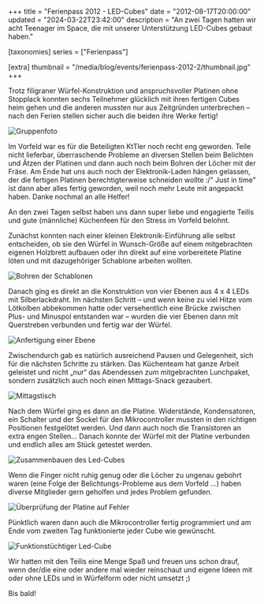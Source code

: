 +++
title = "Ferienpass 2012 - LED-Cubes"
date = "2012-08-17T20:00:00"
updated = "2024-03-22T23:42:00"
description = "An zwei Tagen hatten wir acht Teenager im Space, die mit unserer Unterstützung LED-Cubes gebaut haben."

[taxonomies]
series = ["Ferienpass"]

[extra]
thumbnail = "/media/blog/events/ferienpass-2012-2/thumbnail.jpg"
+++

Trotz filigraner Würfel-Konstruktion und anspruchsvoller Platinen ohne Stopplack konnten sechs Teilnehmer glücklich mit
ihren fertigen Cubes heim gehen und die anderen mussten nur aus Zeitgründen unterbrechen – nach den Ferien stellen
sicher auch die beiden ihre Werke fertig!

![Gruppenfoto](/media/blog/events/ferienpass-2012-2/0000.jpg)

Im Vorfeld war es für die Beteiligten KtTler noch recht eng geworden. Teile nicht lieferbar, überraschende Probleme an
diversen Stellen beim Belichten und Ätzen der Platinen und dann auch noch beim Bohren der Löcher mit der Fräse. Am Ende
hat uns auch noch der Elektronik-Laden hängen gelassen, der die fertigen Platinen berechtigterweise schneiden wollte :/"
Just in time" ist dann aber alles fertig geworden, weil noch mehr Leute mit angepackt haben. Danke nochmal an alle
Helfer!

An den zwei Tagen selbst haben uns dann super liebe und engagierte Teilis und gute (männliche) Küchenfeen für den Stress
im Vorfeld belohnt.

Zunächst konnten nach einer kleinen Elektronik-Einführung alle selbst entscheiden, ob sie den Würfel in Wunsch-Größe auf
einem mitgebrachten eigenen Holzbrett aufbauen oder ihn direkt auf eine vorbereitete Platine löten und mit dazugehöriger
Schablone arbeiten wollten.

![Bohren der Schablonen](/media/blog/events/ferienpass-2012-2/0001.jpg)

Danach ging es direkt an die Konstruktion von vier Ebenen aus 4 x 4 LEDs mit Silberlackdraht. Im nächsten Schritt – und
wenn keine zu viel Hitze vom Lötkolben abbekommen hatte oder versehentlich eine Brücke zwischen Plus- und Minuspol
entstanden war – wurden die vier Ebenen dann mit Querstreben verbunden und fertig war der Würfel.

![Anfertigung einer Ebene](/media/blog/events/ferienpass-2012-2/0002.jpg)

Zwischendurch gab es natürlich ausreichend Pausen und Gelegenheit, sich für die nächsten Schritte zu stärken. Das
Küchenteam hat ganze Arbeit geleistet und nicht „nur“ das Abendessen zum mitgebrachten Lunchpaket, sondern zusätzlich
auch noch einen Mittags-Snack gezaubert.

![Mittagstisch](/media/blog/events/ferienpass-2012-2/0003.jpg)

Nach dem Würfel ging es dann an die Platine. Widerstände, Kondensatoren, ein Schalter und der Sockel für den
Mikrocontroller mussten in den richtigen Positionen festgelötet werden. Und dann auch noch die Transistoren an extra
engen Stellen… Danach konnte der Würfel mit der Platine verbunden und endlich alles am Stück getestet werden.

![Zusammenbauen des Led-Cubes](/media/blog/events/ferienpass-2012-2/0004.jpg)

Wenn die Finger nicht ruhig genug oder die Löcher zu ungenau gebohrt waren (eine Folge der Belichtungs-Probleme aus dem
Vorfeld …) haben diverse Mitglieder gern geholfen und jedes Problem gefunden.

![Überprüfung der Platine auf Fehler](/media/blog/events/ferienpass-2012-2/0005.jpg)

Pünktlich waren dann auch die Mikrocontroller fertig programmiert und am Ende vom zweiten Tag funktionierte jeder Cube
wie gewünscht.

![Funktionstüchtiger Led-Cube](/media/blog/events/ferienpass-2012-2/0006.jpg)

Wir hatten mit den Teilis eine Menge Spaß und freuen uns schon drauf, wenn der/die eine oder andere mal wieder
reinschaut und eigene Ideen mit oder ohne LEDs und in Würfelform oder nicht umsetzt ;)

Bis bald!
